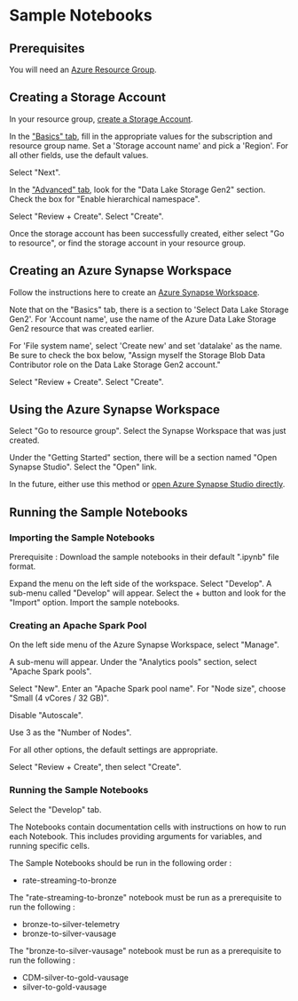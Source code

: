 # Sample Notebooks

## Prerequisites
You will need an [Azure Resource Group](https://docs.microsoft.com/en-us/azure/azure-resource-manager/management/manage-resource-groups-portal#create-resource-groups).



## Creating a Storage Account
In your resource group, [create a Storage Account](https://docs.microsoft.com/en-us/azure/storage/blobs/create-data-lake-storage-account#enable-the-hierarchical-namespace).

In the ["Basics" tab](https://docs.microsoft.com/en-us/azure/storage/blobs/create-data-lake-storage-account#choose-a-storage-account-type), fill in the appropriate values for the subscription and resource group name. Set a 'Storage account name' and pick a 'Region'. For all other fields, use the default values.

Select "Next".

In the ["Advanced" tab](https://docs.microsoft.com/en-us/azure/storage/blobs/create-data-lake-storage-account#enable-the-hierarchical-namespace), look for the "Data Lake Storage Gen2" section. Check the box for "Enable hierarchical namespace".

Select "Review + Create". Select "Create". 

Once the storage account has been successfully created, either select "Go to resource", or find the storage account in your resource group.



## Creating an Azure Synapse Workspace
Follow the instructions here to create an [Azure Synapse Workspace](https://docs.microsoft.com/en-us/azure/synapse-analytics/get-started-create-workspace).

Note that on the "Basics" tab, there is a section to 'Select Data Lake Storage Gen2'. For 'Account name', use the name of the Azure Data Lake Storage Gen2 resource that was created earlier.

For 'File system name', select 'Create new' and set 'datalake' as the name. Be sure to check the box below, "Assign myself the Storage Blob Data Contributor role on the Data Lake Storage Gen2 account."

Select "Review + Create". Select "Create". 



## Using the Azure Synapse Workspace
Select "Go to resource group". Select the Synapse Workspace that was just created.

Under the "Getting Started" section, there will be a section named "Open Synapse Studio". Select the "Open" link.

In the future, either use this method or [open Azure Synapse Studio directly](https://docs.microsoft.com/en-us/azure/synapse-analytics/get-started-create-workspace#open-synapse-studio).



## Running the Sample Notebooks


### Importing the Sample Notebooks
Prerequisite : Download the sample notebooks in their default ".ipynb" file format.

Expand the menu on the left side of the workspace. Select "Develop". A sub-menu called "Develop" will appear. Select the + button and look for the "Import" option. Import the sample notebooks.


### Creating an Apache Spark Pool
On the left side menu of the Azure Synapse Workspace, select "Manage".

A sub-menu will appear. Under the "Analytics pools" section, select "Apache Spark pools".

Select "New". Enter an "Apache Spark pool name". For "Node size", choose "Small (4 vCores / 32 GB)".

Disable "Autoscale".

Use 3 as the "Number of Nodes".

For all other options, the default settings are appropriate.

Select "Review + Create", then select "Create".


### Running the Sample Notebooks
Select the "Develop" tab.

The Notebooks contain documentation cells with instructions on how to run each Notebook. This includes providing arguments for variables, and running specific cells.    

The Sample Notebooks should be run in the following order :
- rate-streaming-to-bronze

The "rate-streaming-to-bronze" notebook must be run as a prerequisite to run the following :
- bronze-to-silver-telemetry    
- bronze-to-silver-vausage    

The "bronze-to-silver-vausage" notebook must be run as a prerequisite to run the following :
- CDM-silver-to-gold-vausage    
- silver-to-gold-vausage    
